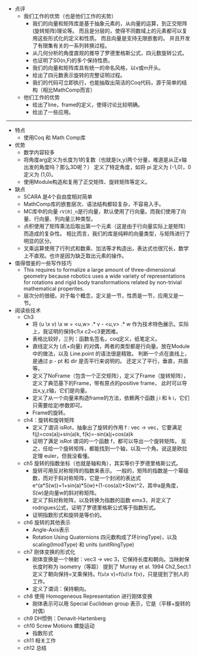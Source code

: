 
* 点评
  * 我们工作的优势（也是他们工作的劣势）
	* 我们的向量和矩阵库是基于抽象元素的，从向量的运算，到正交矩阵(旋转矩阵)理论等。
	  而且是分层的，使得不同数域上的元素都可以复用这些形式化的定义和性质。
	  而且向量是支持无限嵌套的。
	  并且开发了有限集有关的一系列转换过程。
	* 从几何分析的角度直观的推导了罗德里格斯公式，四元数旋转公式。
	* 也证明了SO(n,F)的多个保持性质。
	* 我们的向量和矩阵库具有统一的命名风格，以v或m开头。
	* 给出了四元数表示旋转的完整证明过程。
	* 我们的代码可立即执行，也能抽取出简洁的Coq代码，源于简单的结构（相比MathComp而言）
  * 他们工作的优势
	* 给出了line，frame的定义，使得讨论比较明确。
	* 给出了一些应用。

------------------------------
* 特点
  * 使用Coq 和 Math Comp库
* 优势
  * 数学内容较多
  * 将角度arg定义为长度为1的复数（也就是(x,y)两个分量，难道是从正x轴出发的角度吗？那么3D呢？）
	定义了特定角度，如将 pi 定义为 (-1,0)，0 定义为 (1,0)。
  * 使用Module构造和复用了正交矩阵、旋转矩阵等定义。
* 缺点
  * SCARA 是4个自由度相对简单
  * MathComp库的嵌套层次、语法结构都较复杂，不容易入手。
  * MC库中的向量 `rV[R]_n`是行向量，默认使用了行向量。而我们使用了向量、行向量、列向量三种类型。
  * 点积使用了矩阵乘法后取出第一个元素（这是由于行向量实际上是矩阵）而造成的复杂性。
	相比而言，我们的库是纯粹的向量类型，与矩阵进行了明显的区分。
  * 叉乘运算使用了行列式和数乘、加法等才构造出，表达式也很冗长，数学上不直观。也许是因为缺乏取出元素的操作。
* 值得借鉴的一些写作技巧
  * This requires to formalize a large amount of three-dimensional
  geometry because robotics uses a wide variety of representations for rotations and 
  rigid body transformations related by non-trivial mathematical properites.
  * 层次分的很细，对于每个概念，定义是一节，性质是一节，应用又是一节。
* 阅读些技术
  * Ch3
	* 将 (u \x v) \x w = <u,w> .* v - <u,v> .* w 作为技术特色展示。实际上，我证明的保持c1\x c2=c3更困难。
	* 表格比较好，三列：函数名签名，coq定义，纸笔定义。
	* 直线定义为 (点+向量) 的对偶，两者的类型都是行向量。放在Module中的做法，以及 Line.point 的语法很是精致。
	判断一个点在直线上，是通过 p - pt 和 dir 是否平行来说明的。
	还定义了平行，垂直，共面等。
	* 定义了NoFrame（包含一个正交矩阵），定义了Frame（旋转矩阵），定义了典范基下的Frame，带有原点的positive frame，
	此时可以导出x,y,z轴，它们是向量。
	* 定义了从一个向量来构造frame的方法，依赖两个函数 j i 和 k i，它们只需要给定i参数即可。
    * Frame的旋转。
  * ch4：旋转和旋转矩阵
	* 定义了谓词 isRot，抽象出了旋转的作用 f : vec -> vec，它要满足 f(j)=cos(a)j+sin(a)k, f(k)=-sin(a)j+cos(a)k
	* 证明了满足 isRot 谓词的一个函数 f，都可以导出一个旋转矩阵。
	  反之，任给一个旋转矩阵，都能找到一个轴，以及一个角。说这是欧拉定理 euler，但我没看懂。
  * ch5 旋转的指数坐标（也就是轴和角），其实等价于罗德里格斯公式。
	* 旋转可用反对称矩阵的指数来表示。
	一般的，矩阵的指数是一个幂级数，而对于斜对称矩阵，它是一个封闭的表达式
	e^(a*S(w))=1+sin(a)*S(w)+(1-cos(a))*S(w)^2，其中a是角度，S(w)是向量w的斜对称矩阵。
	* 定义了斜对称矩阵，以及转换为指数的函数 emx3，并定义了rodrigues公式，证明了罗德里格斯公式等于指数形式。
	* 证明指数形式和旋转是等价的。
  * ch6 旋转的其他表示
	* Angle-Axis表示
	* Rotation Using Quaternions
	  四元数构成了环(ringType)，以及 scaling(lmodType) 和 units (unitRingType)
  * ch7 刚体变换的形式化
	* 刚体变换是一个映射：vec3 -> vec 3，它保持长度和朝向。当映射保长度时称为 isometry（等距）
	  提到了 Murray et al. 1994 Ch2,Sect.1 定义了朝向保持=叉乘保持。f(u\x v)=f(u)\x f(v)，只是提到了别人的工作。
	* 定义了谓词：保持朝向。
  * ch8 使用 Homogeneous Representation 进行刚体变换
	* 刚体表示可以用 Special Euclidean group 表示，它是（平移+旋转的对偶）
  * ch9 DH惯例：Denavit-Hartenberg
  * ch10 Screw Motions 螺旋运动
	* 指数形式
  * ch11 相关工作
  * ch12 总结
  
	

